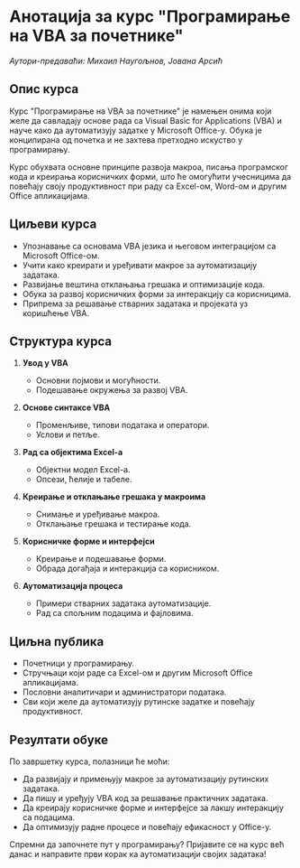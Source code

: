 
# Анотација за курс "Програмирање на VBA за почетнике"
_Аутори-предаваћи: Михаил Наугољнов, Јована Арсић_
## Опис курса

Курс "Програмирање на VBA за почетнике" је намењен онима који желе да савладају основе рада са Visual Basic for Applications (VBA) и науче како да аутоматизују задатке у Microsoft Office-у. Обука је конципирана од почетка и не захтева претходно искуство у програмирању.

Курс обухвата основне принципе развоја макроа, писања програмског кода и креирања корисничких форми, што ће омогућити учесницима да повећају своју продуктивност при раду са Excel-ом, Word-ом и другим Office апликацијама.

## Циљеви курса

- Упознавање са основама VBA језика и његовом интеграцијом са Microsoft Office-ом.
- Учити како креирати и уређивати макрое за аутоматизацију задатака.
- Развијање вештина отклањања грешака и оптимизације кода.
- Обука за развој корисничких форми за интеракцију са корисницима.
- Припрема за решавање стварних задатака и пројеката уз коришћење VBA.

## Структура курса

1. **Увод у VBA**

   - Основни појмови и могућности.
   - Подешавање окружења за развој VBA.

2. **Основе синтаксе VBA**

   - Променљиве, типови података и оператори.
   - Услови и петље.

3. **Рад са објектима Excel-а**

   - Објектни модел Excel-а.
   - Опсези, ћелије и табеле.

4. **Креирање и отклањање грешака у макроима**

   - Снимање и уређивање макроа.
   - Отклањање грешака и тестирање кода.

5. **Корисничке форме и интерфејси**

   - Креирање и подешавање форми.
   - Обрада догађаја и интеракција са корисником.

6. **Аутоматизација процеса**

   - Примери стварних задатака аутоматизације.
   - Рад са спољним подацима и фајловима.

## Циљна публика

- Почетници у програмирању.
- Стручњаци који раде са Excel-ом и другим Microsoft Office апликацијама.
- Пословни аналитичари и администратори података.
- Сви који желе да аутоматизују рутинске задатке и повећају продуктивност.

## Резултати обуке

По завршетку курса, полазници ће моћи:

- Да развијају и примењују макрое за аутоматизацију рутинских задатака.
- Да пишу и уређују VBA код за решавање практичних задатака.
- Да креирају корисничке форме и интерфејсе за лакшу интеракцију са подацима.
- Да оптимизују радне процесе и повећају ефикасност у Office-у.

Спремни да започнете пут у програмирању? Пријавите се на курс већ данас и направите први корак ка аутоматизацији својих задатака!

